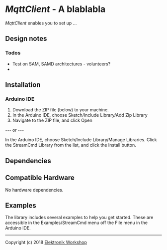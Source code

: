 # *MqttClient* - A blablabla

*MqttClient* enables you to set up ...


## Design notes

### Todos
* Test on SAM, SAMD architectures - volunteers?
* 

## Installation
### Arduino IDE
1. Download the ZIP file (below) to your machine.
2. In the Arduino IDE, choose Sketch/Include Library/Add Zip Library
3. Navigate to the ZIP file, and click Open

--- or ---

In the Arduino IDE, choose Sketch/Include Library/Manage Libraries.  Click the StreamCmd Library from the list, and click the Install button.

## Dependencies

## Compatible Hardware
No hardware dependencies.

## Examples
The library includes several examples to help you get started. These are accessible in the Examples/StreamCmd menu off the File menu in the Arduino IDE.


---
Copyright (c) 2018 [Elektronik Workshop](http://elektronikworkshop.ch)
